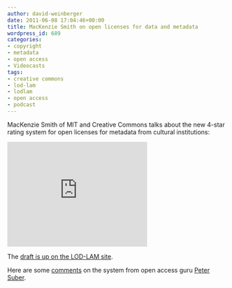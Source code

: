 ```yaml
---
author: david-weinberger
date: 2011-06-08 17:04:46+00:00
title: MacKenzie Smith on open licenses for data and metadata
wordpress_id: 689
categories:
- copyright
- metadata
- open access
- Videocasts
tags:
- creative commons
- lod-lam
- lodlam
- open access
- podcast
---
```


MacKenzie Smith of MIT and Creative Commons talks about the new 4-star rating system for open licenses for metadata from cultural institutions:

<div class="embed-container"><iframe title="MacKenzie Smith" width="320" height="240" src="https://www.youtube.com/embed/swQYX4oqfB4" frameborder="0" allowfullscreen></iframe></div>

The [draft is up on the LOD-LAM site](http://tinurl.com/4starlicense2).

Here are some [comments](http://www.hyperorg.com/blogger/2011/06/06/peter-suber-on-the-4-star-openness-rating/) on the system from open access guru [Peter Suber](http://www.earlham.edu/~peters/hometoc.htm).
